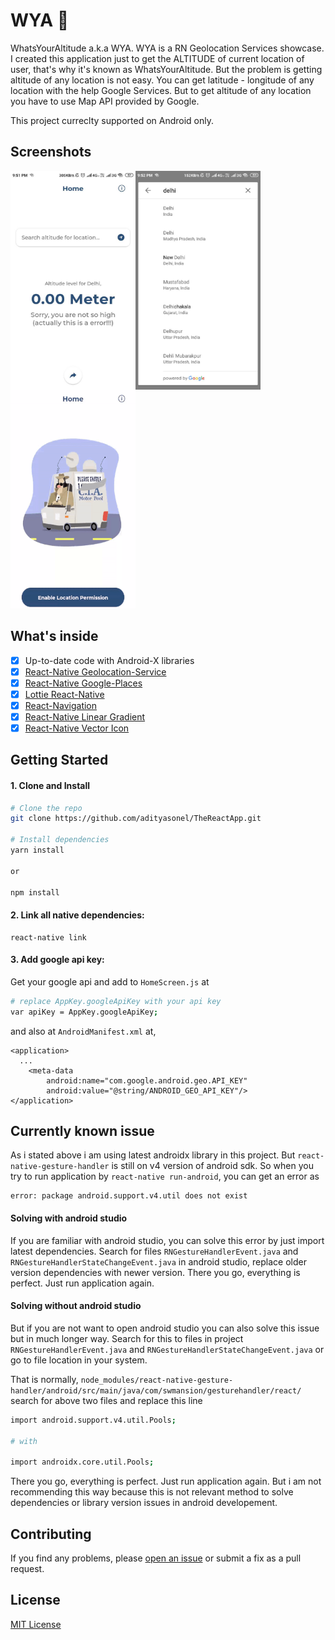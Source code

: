 # WYA 🚀

WhatsYourAltitude a.k.a WYA. WYA is a RN Geolocation Services showcase. I created this application just to get the ALTITUDE of current location of user, that's why it's known as WhatsYourAltitude. But the problem is getting altitude of any location is not easy. You can get latitude - longitude of any location with the help Google Services. But to get altitude of any location you have to use Map API provided by Google.

This project curreclty supported on Android only.

## Screenshots

<img align="left" src="https://github.com/adityasonel/whatsyouraltitude/blob/master/sample/ss1.png" width="200" height="350" />
<img align="left" src="https://github.com/adityasonel/whatsyouraltitude/blob/master/sample/ss2.png" width="200" height="350" />
<img src="https://github.com/adityasonel/whatsyouraltitude/blob/master/sample/ss3.gif" width="200" height="350" />

## What's inside

-   [x] Up-to-date code with Android-X libraries
-   [x] [React-Native Geolocation-Service](https://github.com/Agontuk/react-native-geolocation-service)
-   [x] [React-Native Google-Places](https://github.com/tolu360/react-native-google-places)
-   [x] [Lottie React-Native](https://github.com/react-native-community/lottie-react-native)
-   [x] [React-Navigation](https://reactnavigation.org)
-   [x] [React-Native Linear Gradient](https://github.com/react-native-community/react-native-linear-gradient)
-   [x] [React-Native Vector Icon](https://github.com/oblador/react-native-vector-icons)

## Getting Started

#### 1. Clone and Install

```bash
# Clone the repo
git clone https://github.com/adityasonel/TheReactApp.git

# Install dependencies
yarn install

or

npm install
```

#### 2. Link all native dependencies:

```
react-native link
```

#### 3. Add google api key:

Get your google api and add to `HomeScreen.js` at
```bash
# replace AppKey.googleApiKey with your api key
var apiKey = AppKey.googleApiKey;
```
and also at `AndroidManifest.xml` at,

```
<application>
  ...
    <meta-data
        android:name="com.google.android.geo.API_KEY"
        android:value="@string/ANDROID_GEO_API_KEY"/>
</application>
```

## Currently known issue

As i stated above i am using latest androidx library in this project. But `react-native-gesture-handler` is still on v4 version of android sdk. So when you try to run application by `react-native run-android`, you can get an error as

```
error: package android.support.v4.util does not exist
```

#### Solving with android studio

If you are familiar with android studio, you can solve this error by just import latest dependencies. Search for files `RNGestureHandlerEvent.java` and `RNGestureHandlerStateChangeEvent.java` in android studio, replace older version dependencies with newer version. There you go, everything is perfect. Just run application again.

#### Solving without android studio

But if you are not want to open android studio you can also solve this issue but in much longer way. Search for this to files in project `RNGestureHandlerEvent.java` and `RNGestureHandlerStateChangeEvent.java` or go to file location in your system.

That is normally, `node_modules/react-native-gesture-handler/android/src/main/java/com/swmansion/gesturehandler/react/` search for above two files and replace this line

```bash
import android.support.v4.util.Pools;

# with

import androidx.core.util.Pools;
```

There you go, everything is perfect. Just run application again. But i am not recommending this way because this is not relevant method to solve dependencies or library version issues in android developement.

## Contributing

If you find any problems, please [open an issue](https://github.com/adityasonel/whatsyouraltitude/issues/new) or submit a fix as a pull request.

## License

[MIT License](LICENSE)
